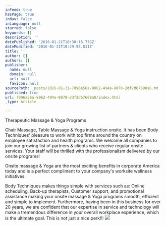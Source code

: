 ```yaml
---
inFeed: true
hasPage: true
inNav: false
inLanguage: null
starred: false
keywords: []
description: ''
datePublished: '2016-01-21T10:30:16.738Z'
dateModified: '2016-01-21T10:29:55.811Z'
title: ''
author: []
authors: []
publisher:
  name: null
  domain: null
  url: null
  favicon: null
sourcePath: _posts/2016-01-21-7096a56a-8062-494a-8070-2df2d67608a8.md
published: true
url: 7096a56a-8062-494a-8070-2df2d67608a8/index.html
_type: Article

---
```

Therapeutic Massage & Yoga Programs

Chair Massage, Table Massage & Yoga instruction onsite. It has been Body Techniques' pleasure to work with top firms around the country on
employee satisfaction and health programs. We welcome all companies to join our growing list of partners & clients who receive regular onsite
services. Your staff will be thrilled with the professionalism delivered by our onsite
programs! 

Onsite massage & Yoga are the most exciting benefits in corporate America today and
is a perfect compliment to your company's worksite wellness initiatives. 

Body Techniques makes things simple with services such as: Online scheduling, Back-up
therapists, Customer support, and promotional assistance making your onsite massage &
Yoga programs smooth, efficient and simple to implement. Furthermore, having been in
this business for over 20 years, we are confident that our expertise in service and
technology will make a tremendous difference in your overall workplace experience,
which is the ultimate goal. This is not just a nice perk!!!
![](https://the-grid-user-content.s3-us-west-2.amazonaws.com/65402f27-22ca-4939-89ba-ee1c08ea5d1e.png)